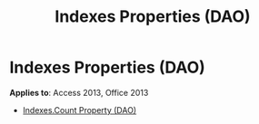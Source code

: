 ﻿---
title: Indexes Properties (DAO)
TOCTitle: Properties
ms:assetid: 73b9bf13-ac94-481f-9031-5da63423aae3
ms:mtpsurl: https://msdn.microsoft.com/library/Dn161008(v=office.15)
ms:contentKeyID: 52072970
ms.date: 09/18/2015
mtps_version: v=office.15
---

# Indexes Properties (DAO)


**Applies to**: Access 2013, Office 2013



  - [Indexes.Count Property (DAO)](indexes-count-property-dao.md)

